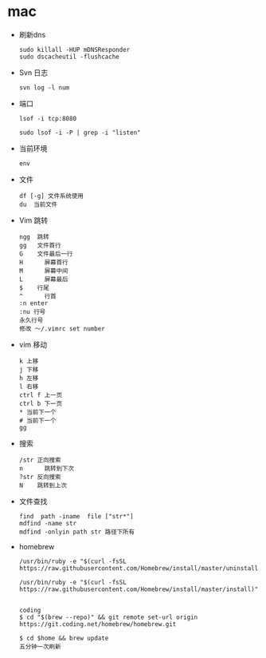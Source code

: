 # mac	

- 刷新dns

  ```
  sudo killall -HUP mDNSResponder
  sudo dscacheutil -flushcache
  ```

- Svn 日志

  ```
  svn log -l num
  ```

- 端口

  ```
  lsof -i tcp:8080 
  ```

  ```
  sudo lsof -i -P | grep -i "listen"
  ```

- 当前环境

  ```
  env
  ```

- 文件

  ```
  df [-g] 文件系统使用
  du  当前文件
  ```

- Vim 跳转

  ```
  ngg  跳转
  gg   文件首行
  G    文件最后一行
  H 	 屏幕首行
  M 	 屏幕中间
  L		 屏幕最后
  $    行尾
  ^ 	 行首
  :n enter
  :nu 行号  
  永久行号
  修改 ～/.vimrc set number
  ```

- vim 移动

  ```
  k 上移
  j 下移
  h 左移
  l 右移
  ctrl f 上一页
  ctrl b 下一页
  * 当前下一个
  # 当前下一个
  gg 
  ```

- 搜索

  ```
  /str 正向搜索
  n 	 跳转到下次
  ?str 反向搜索
  N    跳转到上次
  ```

- 文件查找

  ```
  find  path -iname  file ["str*"]
  mdfind -name str
  mdfind -onlyin path str 路径下所有
  ```

- homebrew

  ```
  /usr/bin/ruby -e "$(curl -fsSL https://raw.githubusercontent.com/Homebrew/install/master/uninstall)"
  
  /usr/bin/ruby -e "$(curl -fsSL https://raw.githubusercontent.com/Homebrew/install/master/install)"
  

  coding 
  $ cd "$(brew --repo)" && git remote set-url origin https://git.coding.net/homebrew/homebrew.git
  
  $ cd $home && brew update 
  五分钟一次刷新
  ```
  
  
